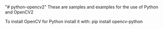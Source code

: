 "# python-opencv2" 
These are samples and examples for the use of Python and OpenCV2

To install OpenCV for Python install it with:
pip install opencv-python
